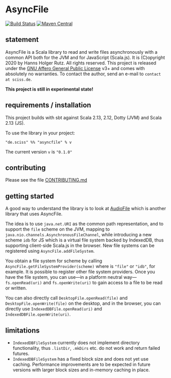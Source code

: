 # AsyncFile

[![Build Status](https://travis-ci.org/Sciss/AsyncFile.svg?branch=main)](https://travis-ci.org/Sciss/AsyncFile)
[![Maven Central](https://maven-badges.herokuapp.com/maven-central/de.sciss/asyncfile_2.13/badge.svg)](https://maven-badges.herokuapp.com/maven-central/de.sciss/asyncfile_2.13)

## statement

AsyncFile is a Scala library to read and write files asynchronously with a common API both for the JVM and for
JavaScript (Scala.js). It is (C)opyright 2020 by Hanns Holger Rutz. All rights reserved.
This project is released under
the [GNU Affero General Public License](https://git.iem.at/sciss/AsyncFile/raw/main/LICENSE) v3+ and comes
with absolutely no warranties. To contact the author, send an e-mail to `contact at sciss.de`.

__This project is still in experimental state!__

## requirements / installation

This project builds with sbt against Scala 2.13, 2.12, Dotty (JVM) and Scala 2.13 (JS).

To use the library in your project:

    "de.sciss" %% "asyncfile" % v

The current version `v` is `"0.1.0"`

## contributing

Please see the file [CONTRIBUTING.md](CONTRIBUTING.md)

## getting started

A good way to understand the library is to look at [AudioFile](https://github.com/Sciss/AudioFile/) 
which is another library that uses AsyncFile.

The idea is to use `java.net.URI` as the common path representation, and to support the `file` scheme on the JVM,
mapping to `java.nio.channels.AsynchronousFileChannel`, while introducing a new scheme `idb` for JS which is
a virtual file system backed by IndexedDB, thus supporting client-side Scala.js in the browser. New file systems
can be registered using `AsyncFile.addFileSystem`.

You obtain a file system for scheme by calling `AsyncFile.getFileSystemProvider(scheme)` where is `"file"` or `"idb"`,
for example. It is possible to register other file system providers. Once you have the file system, you can 
use—in a platform neutral way—`fs.openRead(uri)` and `fs.openWrite(uri)` to gain access to a file to be read or 
written.
 
You can also directly call `DesktopFile.openRead(file)` and `DesktopFile.openWrite(file)` on the desktop, and
in the browser, you can directly use `IndexedDBFile.openRead(uri)` and `IndexedDBFile.openWrite(uri)`.

## limitations

- `IndexedDBFileSystem` currently does not implement directory functionality, thus `.listDir`, `.mkDirs` etc.
  do not work and return failed futures.
- `IndexedDBFileSystem` has a fixed block size and does not yet use caching. Performance improvements are to be
  expected in future versions with larger block sizes and in-memory caching in place.
  
